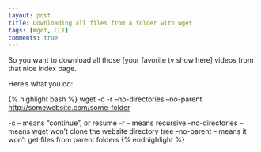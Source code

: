 ```yaml
---
layout: post
title: Downloading all files from a folder with wget
tags: [Wget, CLI]
comments: true
---
```


So you want to download all those [your favorite tv show here] videos from that nice index page.

Here’s what you do:

{% highlight bash %}
wget -c -r –no-directories –no-parent http://somewebsite.com/some-folder

-c – means “continue”, or resume
-r – means recursive
–no-directories – means wget won’t clone the website directory tree
–no-parent – means it won’t get files from parent folders
{% endhighlight %}
